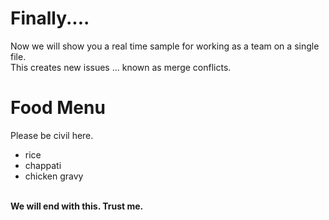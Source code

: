 # Finally....
Now we will show you a real time sample for working as a team on a single file.
<br>
This creates new issues ... known as merge conflicts.
<br>
# Food Menu
Please be civil here.
<br>
* rice
* chappati
* chicken gravy
<br>
<b>We will end with this. Trust me.</b>

